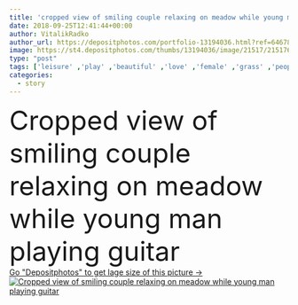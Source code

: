 ```yaml
---
title: 'cropped view of smiling couple relaxing on meadow while young man playing guitar'
date: 2018-09-25T12:41:44+00:00
author: VitalikRadko
author_url: https://depositphotos.com/portfolio-13194036.html?ref=64678756
image: https://st4.depositphotos.com/thumbs/13194036/image/21517/215176408/api_thumb_450.jpg?forcejpeg=true
type: "post"
tags: ['leisure' ,'play' ,'beautiful' ,'love' ,'female' ,'grass' ,'people' ,'meadow' ,'outdoors' ,'field' ,'nature' ,'rural' ,'flora' ,'friendship' ,'male' ,'man' ,'rest' ,'relax' ,'couple' ,'stylish' ,'playing' ,'woman' ,'music' ,'together' ,'togetherness' ,'attractive' ,'guitar' ,'handsome' ,'musician' ,'picnic' ,'closeness' ,'candid' ,'tenderness' ,'guitarist' ,'acoustic' ,'lovers' ,'relationship' ,'boyfriend' ,'girlfriend' ,'young adult' ,'love story' ,'cropped view' ]
categories: 
  - story
---
```

<div aling="center">
            <font size="60"> Cropped view of smiling couple relaxing on meadow while young man playing guitar</font>   
</div>
<div>
    <a href='https://depositphotos.com/215176408/stock-photo-cropped-view-smiling-couple-relaxing.html?ref=64678756' target=_blank > Go "Depositphotos" to get lage size of this picture ->
        <img href='https://depositphotos.com/215176408/stock-photo-cropped-view-smiling-couple-relaxing.html?ref=64678756' src='https://st4.depositphotos.com/13194036/21517/i/950/depositphotos_215176408-stock-photo-cropped-view-smiling-couple-relaxing.jpg?forcejpeg=true' alt='Cropped view of smiling couple relaxing on meadow while young man playing guitar' >
    </a>
</div>
